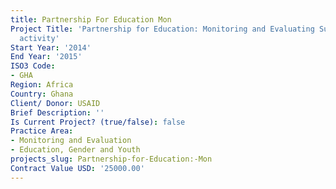 ```yaml
---
title: Partnership For Education Mon
Project Title: 'Partnership for Education: Monitoring and Evaluating Support Services
  activity'
Start Year: '2014'
End Year: '2015'
ISO3 Code:
- GHA
Region: Africa
Country: Ghana
Client/ Donor: USAID
Brief Description: ''
Is Current Project? (true/false): false
Practice Area:
- Monitoring and Evaluation
- Education, Gender and Youth
projects_slug: Partnership-for-Education:-Mon
Contract Value USD: '25000.00'
---
```


